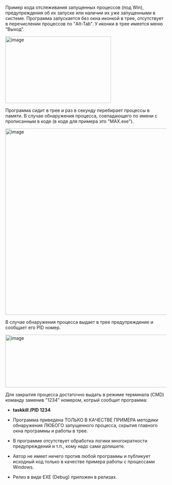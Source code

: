 Пример кода отслеживания запущенных процессов (под Win), предупреждения об их запуске или наличии их уже запущенными в системе. Программа запускается без окна иконкой в трее, отсутствует в перечислении процессов по "Alt-Tab". У иконки в трее имеется меню "Выход".

<img width="330" height="208" alt="image" src="https://github.com/user-attachments/assets/acf73114-ac90-4709-8e9f-cd27a5bc31f3" />

Программа сидит в трее и раз в секунду перебирает процессы в памяти. В случае обнаружения процесса, совпадающего по имени с прописанным в коде (в коде для примера это "MAX.exe").

<img width="814" height="581" alt="image" src="https://github.com/user-attachments/assets/3a4c3453-1fb4-4903-b60a-d06c814563f6" />

В случае обнаружения процесса выдает в трее предупреждение и сообщает его PID номер.

<img width="531" height="164" alt="image" src="https://github.com/user-attachments/assets/bfba366e-6d11-4296-bd23-ee0fb3558d57" />

Для закрытия процесса достаточно выдать в режиме терминала (CMD) команду заменив "1234" номером, котрый сообщит программа:

- **taskkill /PID 1234**

- Программа приведена ТОЛЬКО В КАЧЕСТВЕ ПРИМЕРА методики обнаружения ЛЮБОГО запущенного процесса, скрытия главного окна программы и работы в трее.
- В программе отсутствует обработка логики многократности предупреждений и т.п., кому надо сами допишете.
- Автор не имеет ничего против любой программы и публикует исходный код только в качестве примера работы с процессами Windows.
- Релиз в виде EXE (Debug) приложен в релизах.


